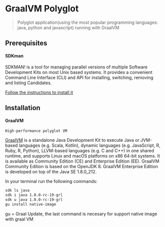 # GraalVM Polyglot
> Polyglot application(using the most popular programming languages: java, python and javascript) running with GraalVM

## Prerequisites
#### SDKman
SDKMAN! is a tool for managing parallel versions of multiple Software Development Kits on most Unix based systems.
It provides a convenient Command Line Interface (CLI) and API for installing, switching, removing and listing Candidates.

[Follow the instructions to install it](https://sdkman.io/install)



## Installation

#### GraalVM
`High-performance polyglot VM`

[GraalVM](https://www.graalvm.org/) is a standalone Java Development Kit to execute Java or JVM-based languages 
(e.g. Scala, Kotlin), dynamic languages (e.g. JavaScript, R, Ruby, R, Python), LLVM-based languages (e.g. C and C++) in 
one shared runtime, and supports Linux and macOS platforms on x86 64-bit systems. It is available as Community Edition (CE) 
and Enterprise Edition (EE). GraalVM Community Edition is based on the OpenJDK 8. GraalVM Enterprise Edition is developed 
on top of the Java SE 1.8.0_212.

In your terminal run the following commands:
```bash
sdk ls java
sdk i java 1.0.0-rc-19-grl
sdk u java 1.0.0-rc-19-grl
gu install native-image
```
gu = Graal Update, the last command is necesary for support native image with graal VM

